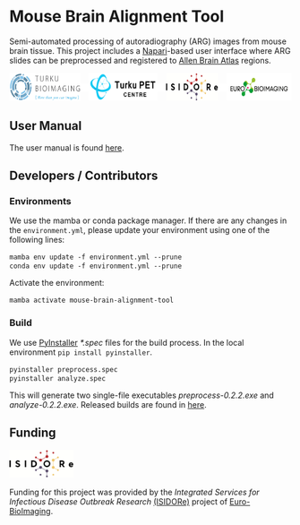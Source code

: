 # Mouse Brain Alignment Tool
Semi-automated processing of autoradiography (ARG) images from mouse brain tissue. This project includes a [Napari](https://napari.org)-based user interface where ARG slides can be preprocessed and registered to [Allen Brain Atlas](https://portal.brain-map.org/) regions.

<div style="display: flex; align-items: center; justify-content: center; width: 100%;">
  <a href="https://bioimaging.fi" target='_blank'>
    <img src="/assets/turku_bioimaging_logo.jpg" alt='Turku BioImaging' style="height: 50px; width: auto;">
  </a>
  <img src="/assets/spanner.png" style="height: 15px; width: auto;">
  <a href="https://turkupetcentre.fi" target="_blank">
    <img src="/assets/turku_pet_centre_logo.svg" alt="Turku PET Centre" style="height: 50px; width: auto;">
  </a>
  <img src="/assets/spanner.png" style="height: 15px; width: auto;">
  <a href="https://isidore-project.eu" target="_blank">
    <img src="/assets/isidore_logo.png" alt="ISIDORe Project" style="height: 50px; width: auto;">
  </a>
  <img src="/assets/spanner.png" style="height: 15px; width: auto;">
    <a href="https://eurobioimaging.eu" target="_blank">
  <img src="/assets/euro_bioimaging_logo.png" alt="Euro BioImaging" style="height: 50px; width: auto;">
  </a>
</div>

## User Manual
The user manual is found [here](https://github.com/Turku-BioImaging/mouse-brain-alignment-tool/blob/main/USAGE.md).

## Developers / Contributors

### Environments
We use the mamba or conda package manager. If there are any changes in the `environment.yml`, please update your environment using one of the following lines:
```
mamba env update -f environment.yml --prune
conda env update -f environment.yml --prune
```
Activate the environment:
```
mamba activate mouse-brain-alignment-tool
```

### Build
We use [PyInstaller](https://pyinstaller.org) _*.spec_ files for the build process. In the local environment `pip install pyinstaller`.
```
pyinstaller preprocess.spec
pyinstaller analyze.spec
```
This will generate two single-file executables _preprocess-0.2.2.exe_ and _analyze-0.2.2.exe_. Released builds are found in [here](https://github.com/Turku-BioImaging/mouse-brain-alignment-tool/releases).

## Funding
<a href="https://isidore-project.eu" target="_blank"><img src="/assets/isidore_logo.png" style="height: 50px; width: auto"></a>  

Funding for this project was provided by the _Integrated Services for Infectious Disease Outbreak Research_ [(ISIDORe)](https://isidore-project.eu) project of [Euro-BioImaging](https://eurobioimaging.eu).  


